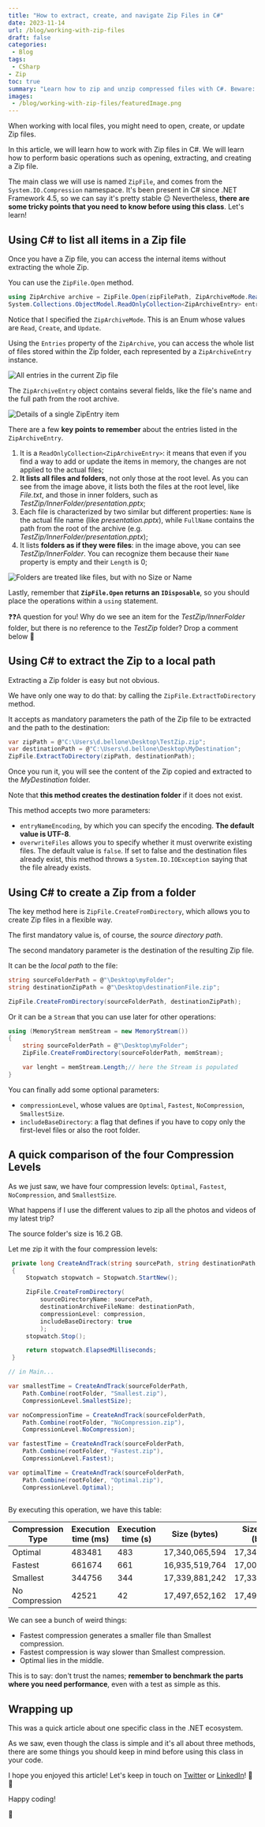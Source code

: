 ```yaml
---
title: "How to extract, create, and navigate Zip Files in C#"
date: 2023-11-14
url: /blog/working-with-zip-files
draft: false
categories:
 - Blog
tags:
 - CSharp
- Zip
toc: true
summary: "Learn how to zip and unzip compressed files with C#. Beware: it's not as obvious as it might seem!"
images:
 - /blog/working-with-zip-files/featuredImage.png
---
```


When working with local files, you might need to open, create, or update Zip files.

In this article, we will learn how to work with Zip files in C#. We will learn how to perform basic operations such as opening, extracting, and creating a Zip file.

The main class we will use is named `ZipFile`, and comes from the `System.IO.Compression` namespace. It's been present in C# since .NET Framework 4.5, so we can say it's pretty stable 😉 Nevertheless, **there are some tricky points that you need to know before using this class**. Let's learn!

## Using C# to list all items in a Zip file

Once you have a Zip file, you can access the internal items without extracting the whole Zip.

You can use the `ZipFile.Open` method.

```cs
using ZipArchive archive = ZipFile.Open(zipFilePath, ZipArchiveMode.Read);
System.Collections.ObjectModel.ReadOnlyCollection<ZipArchiveEntry> entries = archive.Entries;
```

Notice that I specified the `ZipArchiveMode`. This is an Enum whose values are `Read`, `Create`, and `Update`.

Using the `Entries` property of the `ZipArchive`, you can access the whole list of files stored within the Zip folder, each represented by a `ZipArchiveEntry` instance.

![All entries in the current Zip file](./zip-entries-list.png)

The `ZipArchiveEntry` object contains several fields, like the file's name and the full path from the root archive.

![Details of a single ZipEntry item](./zip-entry-example.png)

There are a few **key points to remember** about the entries listed in the `ZipArchiveEntry`.

1. It is a `ReadOnlyCollection<ZipArchiveEntry>`: it means that even if you find a way to add or update the items in memory, the changes are not applied to the actual files;
2. **It lists all files and folders**, not only those at the root level. As you can see from the image above, it lists both the files at the root level, like *File.txt*, and those in inner folders, such as *TestZip/InnerFolder/presentation.pptx*;
3. Each file is characterized by two similar but different properties: `Name` is the actual file name (like *presentation.pptx*), while `FullName` contains the path from the root of the archive (e.g. *TestZip/InnerFolder/presentation.pptx*);
4. It lists **folders as if they were files**: in the image above, you can see *TestZip/InnerFolder*. You can recognize them because their `Name` property is empty and their `Length` is 0;

![Folders are treated like files, but with no Size or Name](./folder-details.png)

Lastly, remember that **`ZipFile.Open` returns an `IDisposable`**, so you should place the operations within a `using` statement.

❓❓A question for you! Why do we see an item for the *TestZip/InnerFolder* folder, but there is no reference to the *TestZip* folder? Drop a comment below 📩

## Using C# to extract the Zip to a local path

Extracting a Zip folder is easy but not obvious.

We have only one way to do that: by calling the `ZipFile.ExtractToDirectory` method.

It accepts as mandatory parameters the path of the Zip file to be extracted and the path to the destination:

```cs
var zipPath = @"C:\Users\d.bellone\Desktop\TestZip.zip";
var destinationPath = @"C:\Users\d.bellone\Desktop\MyDestination";
ZipFile.ExtractToDirectory(zipPath, destinationPath);
```

Once you run it, you will see the content of the Zip copied and extracted to the *MyDestination* folder.

Note that **this method creates the destination folder** if it does not exist.

This method accepts two more parameters:

- `entryNameEncoding`, by which you can specify the encoding. **The default value is UTF-8**.
- `overwriteFiles` allows you to specify whether it must overwrite existing files. The default value is `false`. If set to false and the destination files already exist, this method throws a `System.IO.IOException` saying that the file already exists.

## Using C# to create a Zip from a folder

The key method here is `ZipFile.CreateFromDirectory`, which allows you to create Zip files in a flexible way.

The first mandatory value is, of course, the *source directory path*.

The second mandatory parameter is the destination of the resulting Zip file.

It can be the *local path* to the file:

```cs
string sourceFolderPath = @"\Desktop\myFolder";
string destinationZipPath = @"\Desktop\destinationFile.zip";

ZipFile.CreateFromDirectory(sourceFolderPath, destinationZipPath);
```

Or it can be a `Stream` that you can use later for other operations:

```cs
using (MemoryStream memStream = new MemoryStream())
{
    string sourceFolderPath = @"\Desktop\myFolder";
    ZipFile.CreateFromDirectory(sourceFolderPath, memStream);

    var lenght = memStream.Length;// here the Stream is populated
}
```

You can finally add some optional parameters:

- `compressionLevel`, whose values are `Optimal`, `Fastest`, `NoCompression`, `SmallestSize`.
- `includeBaseDirectory`: a flag that defines if you have to copy only the first-level files or also the root folder.

## A quick comparison of the four Compression Levels

As we just saw, we have four compression levels: `Optimal`, `Fastest`, `NoCompression`, and `SmallestSize`.

What happens if I use the different values to zip all the photos and videos of my latest trip?

The source folder's size is 16.2 GB.

Let me zip it with the four compression levels:

```cs
 private long CreateAndTrack(string sourcePath, string destinationPath, CompressionLevel compression)
 {
     Stopwatch stopwatch = Stopwatch.StartNew();

     ZipFile.CreateFromDirectory(
         sourceDirectoryName: sourcePath,
         destinationArchiveFileName: destinationPath,
         compressionLevel: compression,
         includeBaseDirectory: true
         );
     stopwatch.Stop();

     return stopwatch.ElapsedMilliseconds;
 }

// in Main...

var smallestTime = CreateAndTrack(sourceFolderPath,
    Path.Combine(rootFolder, "Smallest.zip"),
    CompressionLevel.SmallestSize);

var noCompressionTime = CreateAndTrack(sourceFolderPath,
    Path.Combine(rootFolder, "NoCompression.zip"),
    CompressionLevel.NoCompression);

var fastestTime = CreateAndTrack(sourceFolderPath,
    Path.Combine(rootFolder, "Fastest.zip"),
    CompressionLevel.Fastest);

var optimalTime = CreateAndTrack(sourceFolderPath,
    Path.Combine(rootFolder, "Optimal.zip"),
    CompressionLevel.Optimal);
    

```

By executing this operation, we have this table:

|  Compression Type | Execution time (ms) | Execution time (s) | Size (bytes)   | Size on disk (bytes) |
|-------------------|---------------------|--------------------|----------------|----------------------|
| Optimal           | 483481              | 483                | 17,340,065,594 | 17,340,067,840       |
| Fastest           | 661674              | 661                | 16,935,519,764 | 17,004,888,064       |
| Smallest          | 344756              | 344                | 17,339,881,242 | 17,339,883,520       |
| No Compression    | 42521               | 42                 | 17,497,652,162 | 17,497,653,248       |

We can see a bunch of weird things: 

- Fastest compression generates a smaller file than Smallest compression.
- Fastest compression is way slower than Smallest compression.
- Optimal lies in the middle.

This is to say: don't trust the names; **remember to benchmark the parts where you need performance**, even with a test as simple as this.

## Wrapping up

This was a quick article about one specific class in the .NET ecosystem.

As we saw, even though the class is simple and it's all about three methods, there are some things you should keep in mind before using this class in your code.

I hope you enjoyed this article! Let's keep in touch on [Twitter](https://twitter.com/BelloneDavide) or [LinkedIn](https://www.linkedin.com/in/BelloneDavide/)! 🤜🤛

Happy coding!

🐧
